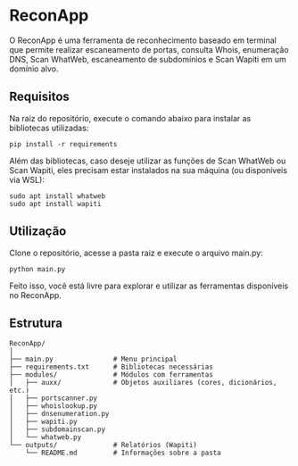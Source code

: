 # ReconApp

O ReconApp é uma ferramenta de reconhecimento baseado em terminal que permite realizar escaneamento de portas, consulta Whois, enumeração DNS, Scan WhatWeb, escaneamento de subdomínios e Scan Wapiti em um domínio alvo.

## Requisitos

Na raiz do repositório, execute o comando abaixo para instalar as bibliotecas utilizadas:

```
pip install -r requirements
```

Além das bibliotecas, caso deseje utilizar as funções de Scan WhatWeb ou Scan Wapiti, eles precisam estar instalados na sua máquina (ou disponíveis via WSL):

```
sudo apt install whatweb
sudo apt install wapiti
```

## Utilização

Clone o repositório, acesse a pasta raiz e execute o arquivo main.py:

```
python main.py
```

Feito isso, você está livre para explorar e utilizar as ferramentas disponíveis no ReconApp.

## Estrutura

```
ReconApp/
│
├── main.py               # Menu principal
├── requirements.txt      # Bibliotecas necessárias
├── modules/              # Módulos com ferramentas
│   ├── auxx/             # Objetos auxiliares (cores, dicionários, etc.)
│   ├── portscanner.py
│   ├── whoislookup.py
│   ├── dnsenumeration.py
│   ├── wapiti.py
│   ├── subdomainscan.py
│   └── whatweb.py
└── outputs/              # Relatórios (Wapiti)
    └── README.md         # Informações sobre a pasta
```